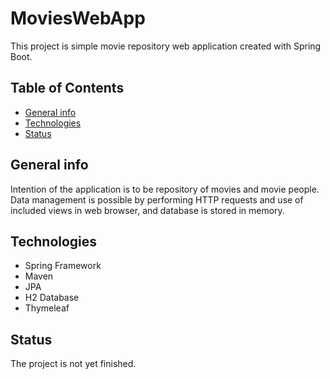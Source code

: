 # MoviesWebApp
This project is simple movie repository web application created with Spring Boot.
## Table of Contents
* [General info](#general-info)
* [Technologies](#technologies)
* [Status](#status)

## General info
Intention of the application is to be repository of movies and movie people.
Data management is possible by performing HTTP requests and use of included views in web browser, and database is stored in memory.

## Technologies
* Spring Framework
* Maven
* JPA
* H2 Database
* Thymeleaf

## Status
The project is not yet finished.
